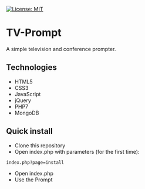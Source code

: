 
[![License: MIT](https://img.shields.io/badge/License-MIT-yellow.svg)](https://opensource.org/licenses/MIT)
# TV-Prompt
A simple television and conference prompter. 
## Technologies
* HTML5
* CSS3
* JavaScript
* jQuery
* PHP7
* MongoDB
## Quick install
* Clone this repository
* Open index.php with parameters (for the first time):
```
index.php?page=install
```
* Open index.php
* Use the Prompt
